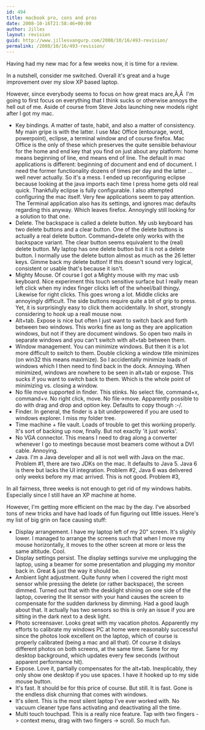 ```yaml
---
id: 494
title: macbook pro, cons and pros
date: 2008-10-16T21:58:46+00:00
author: Jilles
layout: revision
guid: http://www.jillesvangurp.com/2008/10/16/493-revision/
permalink: /2008/10/16/493-revision/
---
```

Having had my new mac for a few weeks now, it is time for a review.

In a nutshell, consider me switched. Overall it's great and a huge improvement over my slow XP based laptop.

However, since everybody seems to focus on how great macs are,Ã‚Â  I'm going to first focus on everything that I think sucks or otherwise annoys the hell out of me. Aside of course from Steve Jobs launching new models right after I got my mac.
<ul>
	<li>Key bindings. A matter of taste, habit, and also a matter of consistency. My main gripe is with the latter. I use Mac Office (entourage, word, powerpoint), eclipse, a terminal window and of course firefox. Mac Office is the only of these which preserves the quite sensible behaviour for the home and end key that you find on just about any platform: home means beginning of line, end means end of line. The default in mac applications is different: beginning of document and end of document. I need the former functionality dozens of times per day and the latter ... well never actually. So it's a mess. I ended up reconfiguring eclipse because looking at the java imports each time I press home gets old real quick. Thankfully eclipse is fully configurable. I also attempted configuring the mac itself. Very few applications seem to pay attention. The Terminal application also has its settings, and ignores mac defaults regarding this anyway. Which leaves firefox. Annoyingly still looking for a solution to that one.</li>
	<li>Delete. The backspace is called a delete button. My usb keyboard has two delete buttons and a clear button. One of the delete buttons is actually a real delete button. Command+delete only works with the backspace variant. The clear button seems equivalent to the (real) delete button. My laptop has one delete button but it is not a delete button. I normally use the delete button almost as much as the 26 letter keys. Gimme back my delete button! If this doesn't sound very logical, consistent or usable that's because it isn't.</li>
	<li>Mighty Mouse. Of course I got a Mighty mouse with my mac usb keyboard. Nice experiment this touch sensitive surface but I really mean left click when my index finger clicks left of the wheel/ball thingy. Likewise for right clicks. This goes wrong a lot. Middle clicks are annoyingly difficult. The side buttons require quite a bit of grip to press. Yet, it is surprisingly easy to click them accidentally. In short, strongly considering to hook up a reall mouse now.</li>
	<li>Alt+tab. Expose is nice but often I just want to switch back and forth between two windows. This works fine as long as they are application windows, but not if they are document windows. So open two mails in separate windows and you can't switch with alt+tab between them.</li>
	<li>Window management. You can minimize windows. But then it is a lot more difficult to switch to them. Double clicking a window title minimizes (on win32 this means maximize). So I accidentally minimize loads of windows which I then need to find back in the dock. Annoying. When minimized, windows are nowhere to be seen in alt+tab or expose. This sucks if you want to switch back to them. Which is the whole point of minimizing vs. closing a window.</li>
	<li>No file move supported in finder. This stinks. No select file, command+x, command+v. No right click, move. No file-&gt;move. Apparently possible to do with drag and drop and option key. Defaults to copy though :-/.</li>
	<li>Finder. In general, the finder is a bit underpowered if you are used to windows explorer. I miss my folder tree.</li>
	<li>Time machine + file vault. Loads of trouble to get this working properly. It's sort of backing up now, finally. But not exactly 'it just works'.</li>
	<li>No VGA connector. This means I need to drag along a converter whenever I go to meetings because most beamers come without a DVI cable. Annoying.</li>
	<li>Java. I'm a Java developer and all is not well with Java on the mac. Problem #1, there are two JDKs on the mac. It defaults to Java 5. Java 6 is there but lacks the UI integration. Problem #2, Java 6 was delivered only weeks before my mac arrived. This is not good. Problem #3,</li>
</ul>
In all fairness, three weeks is not enough to get rid of my windows habits. Especially since I still have an XP machine at home.

However, I'm getting more efficient on the mac by the day. I've absorbed tons of new tricks and have had loads of fun figuring out little issues. Here's my list of big grin on face causing stuff:
<ul>
	<li>Display arrangement. I have my laptop left of my 20" screen. It's slighly lower. I managed to arrange the screens such that when I move my mouse horizontally, it moves to the other screen at more or less the same altitude. Cool.</li>
	<li>Display settings persist. The display settings survive me unplugging the laptop, using a beamer for some presentation and plugging my monitor back in. Great &amp; just the way it should be.</li>
	<li>Ambient light adjustment. Quite funny when I covered the right most sensor while pressing the delete (or rather backspace), the screen dimmed. Turned out that with the desklight shining on one side of the laptop, covering the lit sensor with your hand causes the screen to compensate for the sudden darkness by dimming. Had a good laugh about that. It actually has two sensors so this is only an issue if you are sitting in the dark next to a desk light.</li>
	<li>Photo screensaver. Looks great with my vacation photos. Apparently my efforts to calibrate my windows PC at home were reasonably successful since the photos look excellent on the laptop, which of course is properly calibrated (being a mac and all that). Of course it dislays different photos on both screens, at the same time. Same for my desktop background, which updates every few seconds (without apparent performance hit).</li>
	<li>Expose. Love it, partially compensates for the alt+tab. Inexplicably, they only show one desktop if you use spaces. I have it hooked up to my side mouse button.</li>
	<li>It's fast. It should be for this price of course. But still. It is fast. Gone is the endless disk churning that comes with windows.</li>
	<li>It's silent. This is the most silent laptop I've ever worked with. No vacuum cleaner type fans activating and deactivating all the time.</li>
	<li>Multi touch touchpad. This is a really nice feature. Tap with two fingers -&gt; context menu, drag with two fingers -&gt; scroll. So much fun.</li>
</ul>
